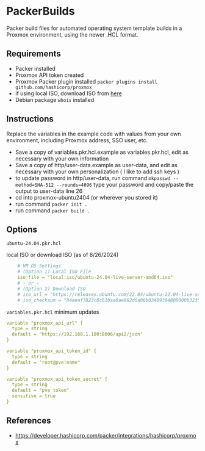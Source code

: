 # PackerBuilds
Packer build files for automated operating system template builds in a Proxmox environment, using the newer .HCL format.

## Requirements
- Packer installed
- Proxmox API token created
- Proxmox Packer plugin installed `packer plugins install github.com/hashicorp/proxmox`
- if using local ISO, download ISO from [here](https://ubuntu.com/download/server)
- Debian package `whois` installed

## Instructions

Replace the variables in the example code with values from your own environment, including Proxmox address, SSO user, etc.

- Save a copy of variables.pkr.hcl.example as variables.pkr.hcl, edit as necessary with your own information
- Save a copy of http/user-data.example as user-data, and edit as necessary with your own personalization ( I like to add ssh keys )
- to update password in http/user-data, run command `mkpasswd --method=SHA-512 --rounds=4096` type your password and copy/paste the output to user-data line 26
- cd into proxmox-ubuntu2404 (or wherever you stored it)
- run command `packer init .`
- run command `packer build .`

## Options

`ubuntu-24.04.pkr.hcl`

local ISO or download ISO (as of 8/26/2024)

```yaml
    # VM OS Settings
    # (Option 1) Local ISO File
    iso_file = "local:iso/ubuntu-24.04-live-server-amd64.iso"
    # - or -
    # (Option 2) Download ISO
    # iso_url = "https://releases.ubuntu.com/22.04/ubuntu-22.04-live-server-amd64.iso"
    # iso_checksum = "84aeaf7823c8c61baa0ae862d0a06b03409394800000b3235854a6b38eb4856f"

```

`variables.pkr.hcl` 
minimum updates


```yaml
variable "proxmox_api_url" {
  type = string
  default = "https://192.168.1.100:8006/api2/json"
}

variable "proxmox_api_token_id" {
  type = string
  default = "root@pve!name"
}

variable "proxmox_api_token_secret" {
  type = string
  default = "pve token"
  sensitive = true
}
```

## References
- https://developer.hashicorp.com/packer/integrations/hashicorp/proxmox